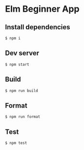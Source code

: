 # Elm Beginner App

## Install dependencies

```
$ npm i
```

## Dev server

```
$ npm start
```

## Build

```
$ npm run build
```

## Format

```
$ npm run format
```

## Test

```
$ npm test
```
